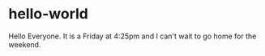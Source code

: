 # hello-world

Hello Everyone.  It is a Friday at 4:25pm and I can't wait to go home for the weekend.
